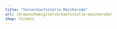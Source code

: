 ```yaml
---
title: "Vorverkaufsstelle Mascherode"
url: /braunschweig/vorverkaufsstelle-mascherode/
shop: Tickets
---
```

